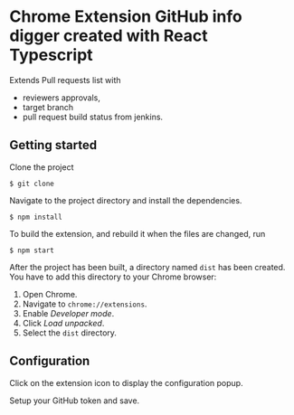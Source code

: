 # Chrome Extension GitHub info digger created with React Typescript

Extends Pull requests list with 
- reviewers approvals,
- target branch 
- pull request build status from jenkins.

## Getting started

Clone the project

```
$ git clone
```

Navigate to the project directory and install the dependencies.

```
$ npm install
```

To build the extension, and rebuild it when the files are changed, run

```
$ npm start
```

After the project has been built, a directory named `dist` has been created. You have to add this directory to your Chrome browser:

1. Open Chrome.
2. Navigate to `chrome://extensions`.
3. Enable _Developer mode_.
4. Click _Load unpacked_.
5. Select the `dist` directory.

## Configuration

Click on the extension icon to display the configuration popup.

Setup your GitHub token and save.
